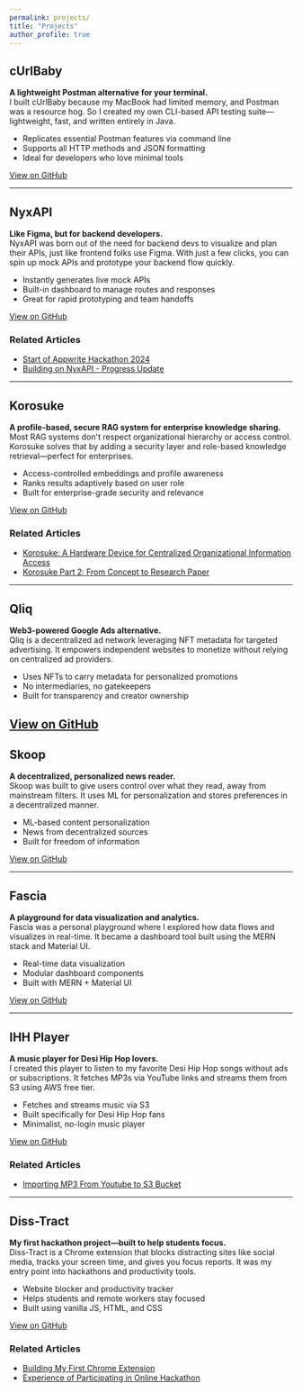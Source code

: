 ```yaml
---
permalink: projects/
title: "Projects"
author_profile: true
---
```


## cUrlBaby  
**A lightweight Postman alternative for your terminal.**  
I built cUrlBaby because my MacBook had limited memory, and Postman was a resource hog. So I created my own CLI-based API testing suite—lightweight, fast, and written entirely in Java.

- Replicates essential Postman features via command line  
- Supports all HTTP methods and JSON formatting  
- Ideal for developers who love minimal tools  

[View on GitHub](https://github.com/sushilpandeyy/curlbaby)


---

## NyxAPI  
**Like Figma, but for backend developers.**  
NyxAPI was born out of the need for backend devs to visualize and plan their APIs, just like frontend folks use Figma. With just a few clicks, you can spin up mock APIs and prototype your backend flow quickly.

- Instantly generates live mock APIs  
- Built-in dashboard to manage routes and responses  
- Great for rapid prototyping and team handoffs  

[View on GitHub](https://github.com/sushilpandeyy/NyxAPI)

### Related Articles
* [Start of Appwrite Hackathon 2024](https://blog.contactsushil.me/blog/appwriteinit/)
* [Building on NyxAPI - Progress Update](https://blog.contactsushil.me/blog/appwriteintegrate/)
---

## Korosuke  
**A profile-based, secure RAG system for enterprise knowledge sharing.**  
Most RAG systems don't respect organizational hierarchy or access control. Korosuke solves that by adding a security layer and role-based knowledge retrieval—perfect for enterprises.

- Access-controlled embeddings and profile awareness  
- Ranks results adaptively based on user role  
- Built for enterprise-grade security and relevance  

[View on GitHub](https://github.com/sushilpandeyy/Korosuke)

### Related Articles
* [Korosuke: A Hardware Device for Centralized Organizational Information Access](https://blog.contactsushil.me/blog/korosukefirst/)
* [Korosuke Part 2: From Concept to Research Paper](https://blog.contactsushil.me/blog/korosuke-9th-research-paper/)

---

## Qliq  
**Web3-powered Google Ads alternative.**  
Qliq is a decentralized ad network leveraging NFT metadata for targeted advertising. It empowers independent websites to monetize without relying on centralized ad providers.

- Uses NFTs to carry metadata for personalized promotions  
- No intermediaries, no gatekeepers  
- Built for transparency and creator ownership  

[View on GitHub](https://github.com/sushilpandeyy/Korosuke)
---

## Skoop  
**A decentralized, personalized news reader.**  
Skoop was built to give users control over what they read, away from mainstream filters. It uses ML for personalization and stores preferences in a decentralized manner.

- ML-based content personalization  
- News from decentralized sources  
- Built for freedom of information  

[View on GitHub](https://github.com/sushilpandeyy/Qliq)

---

## Fascia  
**A playground for data visualization and analytics.**  
Fascia was a personal playground where I explored how data flows and visualizes in real-time. It became a dashboard tool built using the MERN stack and Material UI.

- Real-time data visualization  
- Modular dashboard components  
- Built with MERN + Material UI  

[View on GitHub](https://github.com/sushilpandeyy/Fascia)

---

## IHH Player  
**A music player for Desi Hip Hop lovers.**  
I created this player to listen to my favorite Desi Hip Hop songs without ads or subscriptions. It fetches MP3s via YouTube links and streams them from S3 using AWS free tier.

- Fetches and streams music via S3  
- Built specifically for Desi Hip Hop fans  
- Minimalist, no-login music player  

[View on GitHub](https://github.com/sushilpandeyy/IHHPlayer)

### Related Articles
* [Importing MP3 From Youtube to S3 Bucket](https://medium.com/@contactsushil/importing-youtube-music-to-aws-s3-with-python-ed6427c710a0)

---

## Diss-Tract  
**My first hackathon project—built to help students focus.**  
Diss-Tract is a Chrome extension that blocks distracting sites like social media, tracks your screen time, and gives you focus reports. It was my entry point into hackathons and productivity tools.

- Website blocker and productivity tracker  
- Helps students and remote workers stay focused  
- Built using vanilla JS, HTML, and CSS  

[View on GitHub](https://github.com/sushilpandeyy/HackSRM4.0)

### Related Articles
* [Building My First Chrome Extension](https://medium.com/@contactsushil/building-my-first-chrome-extension-8b97594494ec)
* [Experience of Participating in Online Hackathon](https://medium.com/@contactsushil/experience-of-participating-in-online-hackathon-c58987dc45ea)
